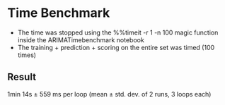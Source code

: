 # Time Benchmark
- The time was stopped using the %%timeit -r 1 -n 100 magic function inside the ARIMATimebenchmark notebook
- The training + prediction + scoring on the entire set was timed (100 times)

## Result

1min 14s ± 559 ms per loop (mean ± std. dev. of 2 runs, 3 loops each)